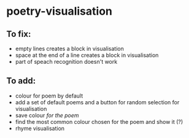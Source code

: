 # poetry-visualisation

## To fix:
- empty lines creates a block in visualisation
- space at the end of a line creates a block in visualisation
- part of speach recognition doesn't work

## To add:
- colour for poem by default 
- add a set of default poems and a button for random selection for visualisation
- save colour *for the poem* 
- find the most common colour chosen for the poem and show it (?)
- rhyme visualisation